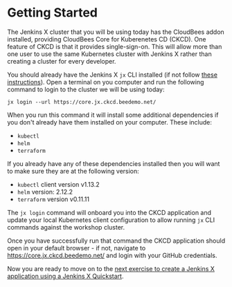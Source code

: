 # Getting Started

The Jenkins X cluster that you will be using today has the CloudBees addon installed, providing CloudBees Core for Kuberenetes CD (CKCD). One feature of CKCD is that it provides single-sign-on. This will allow more than one user to use the same Kubernetes cluster with Jenkins X rather than creating a cluster for every developer.

You should already have the Jenkins X `jx` CLI installed (if not follow [these instructions](https://jenkins-x.io/getting-started/install/)). Open a terminal on you computer and run the following command to login to the cluster we will be using today:

```
jx login --url https://core.jx.ckcd.beedemo.net/
```

When you run this command it will install some additional dependencies if you don't already have them installed on your computer. These include:
 * `kubectl`
 * `helm`
 * `terraform`

If you already have any of these dependencies installed then you will want to make sure they are at the following version:
 * `kubectl` client version v1.13.2
 * `helm` version: 2.12.2
 * `terraform` version v0.11.11

The `jx login` command will onboard you into the CKCD application and update your local Kubernetes client configuration to allow running `jx` CLI commands against the workshop cluster. 

Once you have successfully run that command the CKCD application should open in your default browser - if not, navigate to https://core.jx.ckcd.beedemo.net/ and login with your GitHub credentials.

Now you are ready to move on to the [next exercise to create a Jenkins X application using a Jenkins X Quickstart](./create-quickstart.md).

